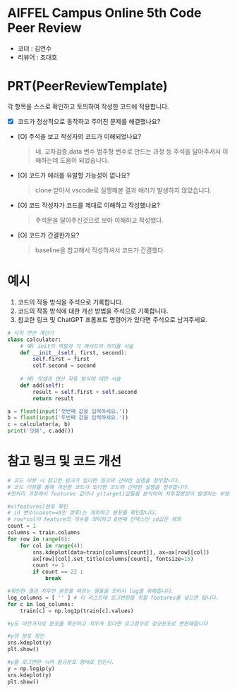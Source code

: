 # AIFFEL Campus Online 5th Code Peer Review
- 코더 : 김연수
- 리뷰어 : 조대호

# PRT(PeerReviewTemplate) 
각 항목을 스스로 확인하고 토의하여 작성한 코드에 적용합니다.

- [X] 코드가 정상적으로 동작하고 주어진 문제를 해결했나요?
  
- [O] 주석을 보고 작성자의 코드가 이해되었나요?
  > 네. 교차검증,data 변수 범주형 변수로 만드는 과정 등 주석을 달아주셔서 이해하는데 도움이 되었습니다.
- [O] 코드가 에러를 유발할 가능성이 없나요?
  > clone 받아서 vscode로 실행해본 결과 에러가 발생하지 않았습니다.
- [O] 코드 작성자가 코드를 제대로 이해하고 작성했나요?
  > 주석문을 달아주신것으로 보아 이해하고 작성했다.
- [O] 코드가 간결한가요?
  > baseline을 참고해서 작성하셔서 코드가 간결했다.

# 예시
1. 코드의 작동 방식을 주석으로 기록합니다.
2. 코드의 작동 방식에 대한 개선 방법을 주석으로 기록합니다.
3. 참고한 링크 및 ChatGPT 프롬프트 명령어가 있다면 주석으로 남겨주세요.
```python
# 사칙 연산 계산기
class calculator:
    # 예) init의 역할과 각 매서드의 의미를 서술
    def __init__(self, first, second):
        self.first = first
        self.second = second
    
    # 예) 덧셈과 연산 작동 방식에 대한 서술
    def add(self):
        result = self.first + self.second
        return result

a = float(input('첫번째 값을 입력하세요.')) 
b = float(input('두번째 값을 입력하세요.')) 
c = calculator(a, b)
print('덧셈', c.add()) 
```

# 참고 링크 및 코드 개선
```python
# 코드 리뷰 시 참고한 링크가 있다면 링크와 간략한 설명을 첨부합니다.
# 코드 리뷰를 통해 개선한 코드가 있다면 코드와 간략한 설명을 첨부합니다.
#전처리 과정에서 features 값이나 y(target)값들을 분석하여 치우침현상이 발생하는 부분들이 있는데 정규분포형식으로 바꿔주는것이학습을 하는데 유리합니다. 이것에 관한 코드를 작성합니다 (exploation3 참고)

#x(features)분포 확인
# id 변수(count==0인 경우)는 제외하고 분포를 확인합니다.
# row*col이 feature의 개수를 의미하고 0번째 인덱스인 id값은 제외
count = 1
columns = train.columns
for row in range(6):
    for col in range(4):
        sns.kdeplot(data=train[columns[count]], ax=ax[row][col])
        ax[row][col].set_title(columns[count], fontsize=15)
        count += 1
        if count == 22 :
            break

#확인한 결과 치우친 분포를 따르는 열들을 모아서 log를 취해줍니다.
log_columns = [ '' ] # 이 리스트에 로그변환을 취할 features를 넣으면 됩니다.
for c in log_columns:
    train[c] = np.log1p(train[c].values)

#y도 마찬가지로 분포를 확인하고 치우쳐 있다면 로그함수로 정규분포로 변환해줍니다

#y의 분포 확인
sns.kdeplot(y)
plt.show()

#y를 로그변환 시켜 정규분포 형태로 만든다.
y = np.log1p(y)
sns.kdeplot(y)
plt.show()
```
